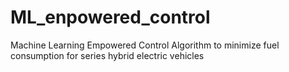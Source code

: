 # ML_enpowered_control
Machine Learning Empowered Control Algorithm to minimize fuel consumption for series hybrid electric vehicles
